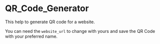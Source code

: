 # QR_Code_Generator
This help to generate QR code for a website. 

You can need the `website_url` to change with yours and save the QR Code with your preferred name.

